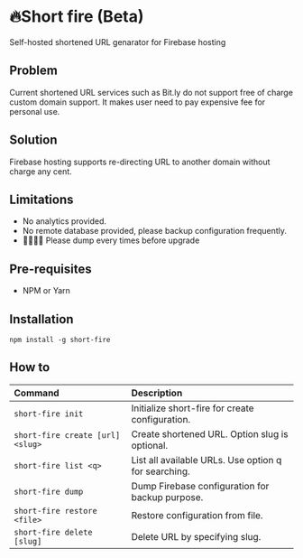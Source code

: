 # 🔥Short fire (Beta)
Self-hosted shortened URL genarator for Firebase hosting

## Problem
Current shortened URL services such as Bit.ly do not support free of charge custom domain support. It makes user need to pay expensive fee for personal use.

## Solution
Firebase hosting supports re-directing URL to another domain without charge any cent. 

## Limitations
- No analytics provided.
- No remote database provided, please backup configuration frequently.
- 🚨🚨🚨🚨 Please dump every times before upgrade
## Pre-requisites
- NPM or Yarn

## Installation

``` npm install -g short-fire ```

## How to
 | Command                | Description |
 | :--------------------- |:-------------|
 | `short-fire init`                   | Initialize short-fire for create configuration.
 | `short-fire create [url] <slug> `   | Create shortened URL. Option slug is optional.
 | `short-fire list <q>`               | List all available URLs. Use option q for searching.
 | `short-fire dump`                   | Dump Firebase configuration for backup purpose.
 | `short-fire restore <file>`         | Restore configuration from file.
 | `short-fire delete [slug]`          | Delete URL by specifying slug.
